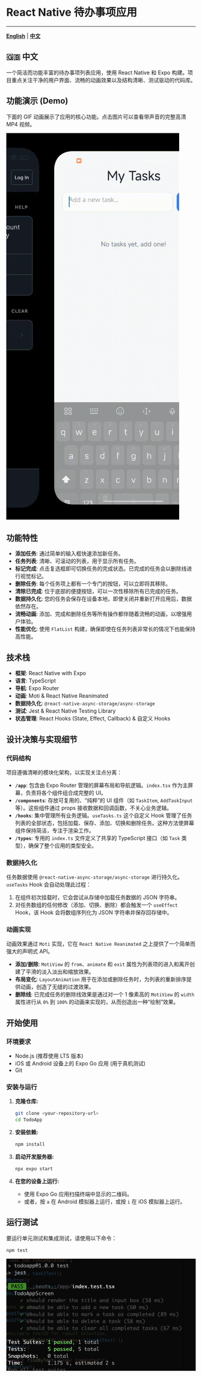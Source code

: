 # React Native 待办事项应用

---

[**English**](./README.md) | [**中文**](./README.zh-CN.md)

## 🇬🇧 中文

一个简洁而功能丰富的待办事项列表应用，使用 React Native 和 Expo 构建。项目重点关注干净的用户界面、流畅的动画效果以及结构清晰、测试驱动的代码库。

## 功能演示 (Demo)

下面的 GIF 动画展示了应用的核心功能。点击图片可以查看带声音的完整高清 MP4 视频。

[![应用功能演示](./docs/todo_demo.gif)](https://pub-0a4cfd1889fc48acafea1624679cfdef.r2.dev/todo_demo_video.mp4)

## 功能特性

-   **添加任务**: 通过简单的输入框快速添加新任务。
-   **任务列表**: 清晰、可滚动的列表，用于显示所有任务。
-   **标记完成**: 点击复选框即可切换任务的完成状态。已完成的任务会以删除线进行视觉标记。
-   **删除任务**: 每个任务项上都有一个专门的按钮，可以立即将其移除。
-   **清除已完成**: 位于底部的便捷按钮，可以一次性移除所有已完成的任务。
-   **数据持久化**: 您的任务会保存在设备本地，即使关闭并重新打开应用后，数据依然存在。
-   **流畅动画**: 添加、完成和删除任务等所有操作都伴随着流畅的动画，以增强用户体验。
-   **性能优化**: 使用 `FlatList` 构建，确保即使在任务列表非常长的情况下也能保持高性能。

## 技术栈

-   **框架**: React Native with Expo
-   **语言**: TypeScript
-   **导航**: Expo Router
-   **动画**: Moti & React Native Reanimated
-   **数据持久化**: `@react-native-async-storage/async-storage`
-   **测试**: Jest & React Native Testing Library
-   **状态管理**: React Hooks (State, Effect, Callback) & 自定义 Hooks

## 设计决策与实现细节

### 代码结构

项目遵循清晰的模块化架构，以实现关注点分离：

-   **`/app`**: 包含由 Expo Router 管理的屏幕布局和导航逻辑。`index.tsx` 作为主屏幕，负责将各个组件组合成完整的 UI。
-   **`/components`**: 存放可复用的、“纯粹”的 UI 组件（如 `TaskItem`, `AddTaskInput` 等）。这些组件通过 props 接收数据和回调函数，不关心业务逻辑。
-   **`/hooks`**: 集中管理所有业务逻辑。`useTasks.ts` 这个自定义 Hook 管理了任务列表的全部状态，包括加载、保存、添加、切换和删除任务。这种方法使屏幕组件保持简洁，专注于渲染工作。
-   **`/types`**: 专用的 `index.ts` 文件定义了共享的 TypeScript 接口（如 `Task` 类型），确保了整个应用的类型安全。

### 数据持久化

任务数据使用 `@react-native-async-storage/async-storage` 进行持久化。`useTasks` Hook 会自动处理此过程：
1.  在组件初次挂载时，它会尝试从存储中加载任务数据的 JSON 字符串。
2.  对任务数组的任何修改（添加、切换、删除）都会触发一个 `useEffect` Hook，该 Hook 会将数组序列化为 JSON 字符串并保存回存储中。

### 动画实现

动画效果通过 `Moti` 实现，它在 `React Native Reanimated` 之上提供了一个简单而强大的声明式 API。
-   **添加/删除**: `MotiView` 的 `from`、`animate` 和 `exit` 属性为列表项的进入和离开创建了平滑的淡入淡出和缩放效果。
-   **布局变化**: `LayoutAnimation` 用于在添加或删除任务时，为列表的重新排序提供动画，创造了无缝的过渡效果。
-   **删除线**: 已完成任务的删除线效果是通过对一个 1 像素高的 `MotiView` 的 `width` 属性进行从 `0%` 到 `100%` 的动画来实现的，从而创造出一种“绘制”效果。

## 开始使用

### 环境要求

-   Node.js (推荐使用 LTS 版本)
-   iOS 或 Android 设备上的 Expo Go 应用 (用于真机测试)
-   Git

### 安装与运行

1.  **克隆仓库:**
    ```bash
    git clone <your-repository-url>
    cd TodoApp
    ```

2.  **安装依赖:**
    ```bash
    npm install
    ```

3.  **启动开发服务器:**
    ```bash
    npx expo start
    ```

4.  **在您的设备上运行:**
    -   使用 Expo Go 应用扫描终端中显示的二维码。
    -   或者，按 `a` 在 Android 模拟器上运行，或按 `i` 在 iOS 模拟器上运行。

## 运行测试

要运行单元测试和集成测试，请使用以下命令：
```bash
npm test
```

![](./docs/test_result.png)